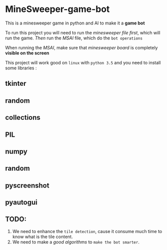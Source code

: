 # MineSweeper-game-bot
This is a minesweeper game in python and AI to make it a **game bot**


To run this project you will need to run the *minesweeper file first*, which will run the game. *Then* run the *MSAI* file, which do the `bot operations`

When running the *MSAI*, make sure that *minesweeper board* is completely **visible on the screen**

This project will work good on `linux` with `python 3.5` and you need to install some libraries :

tkinter
-
random
-
collections
-
PIL
-
numpy
-
random
-
pyscreenshot
-
pyautogui
-

TODO:
-
1. We need to enhance the `tile detection`, cause it consume much time to know what is the tile content.
2. We need to make a *good algorithms* to `make the bot smarter`.
